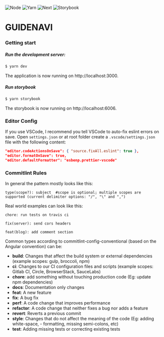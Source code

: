 ![Node](https://img.shields.io/badge/node%40latest-%3E%3D16.13.2-red) ![Yarn](https://img.shields.io/badge/yarn%40latest-%3E%3D1.22.17-yellow) ![Next](https://img.shields.io/badge/next-12.0.8-brightgreen) ![Storybook](https://img.shields.io/badge/storybook-%5E6.4.18-blue)

# GUIDENAVI

### Getting start

##### Run the development server:

```bash
$ yarn dev
```

The application is now running on http://localhost:3000.

##### Run storybook

```bash
$ yarn storybook
```

The storybook is now running on http://localhost:6006.

### Editor Config

If you use VSCode, I recommend you tell VSCode to auto-fix eslint errors on save.
Open `settings.json` or at root folder create a `.vscode/settings.json` file with the following content:

```json
"editor.codeActionsOnSave": { "source.fixAll.eslint": true },
"editor.formatOnSave": true,
"editor.defaultFormatter": "esbenp.prettier-vscode"
```

### Commitlint Rules

In general the pattern mostly looks like this:

```
type(scope?): subject  #scope is optional; multiple scopes are supported (current delimiter options: "/", "\" and ",")
```

Real world examples can look like this:

```
chore: run tests on travis ci
```

```
fix(server): send cors headers
```

```
feat(blog): add comment section
```

Common types according to commitlint-config-conventional (based on the Angular convention) can be:

- **build**: Changes that affect the build system or external dependencies (example scopes: gulp, broccoli, npm)
- **ci**: Changes to our CI configuration files and scripts (example scopes: Gitlab CI, Circle, BrowserStack, SauceLabs)
- **chore**: add something without touching production code (Eg: update npm dependencies)
- **docs**: Documentation only changes
- **feat**: A new feature
- **fix**: A bug fix
- **perf**: A code change that improves performance
- **refactor**: A code change that neither fixes a bug nor adds a feature
- **revert**: Reverts a previous commit
- **style**: Changes that do not affect the meaning of the code (Eg: adding white-space, - formatting, missing semi-colons, etc)
- **test**: Adding missing tests or correcting existing tests
